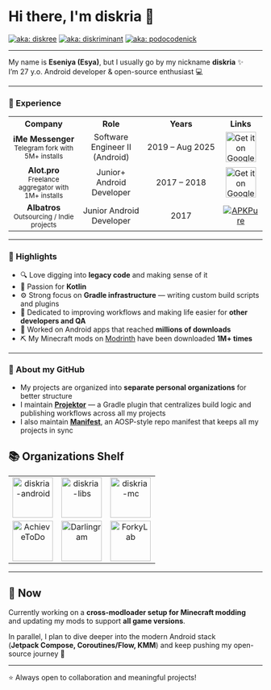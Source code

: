 # Hi there, I'm diskria 👋

[![aka: diskree](https://img.shields.io/badge/🌀_aka-diskree-blue)](#)
[![aka: diskriminant](https://img.shields.io/badge/∑_aka-diskriminant-purple)](#)
[![aka: podocodenick](https://img.shields.io/badge/👾_aka-podocodenick-green)](#)

---

My name is **Eseniya (Esya)**, but I usually go by my nickname **diskria** ✨  
I’m 27 y.o. Android developer & open-source enthusiast 💻

---

### 💼 Experience

<table>
  <tr>
    <th>Company</th>
    <th>Role</th>
    <th>Years</th>
    <th>Links</th>
  </tr>
  <tr>
    <td align="center">
      <div style="display:flex; align-items:center; justify-content:center; gap:6px;">
        <div>
          <b>iMe Messenger</b><br/>
          <small>Telegram fork with 5M+ installs</small>
        </div>
      </div>
    </td>
    <td align="center">Software Engineer II (Android)</td>
    <td align="center" style="white-space:nowrap;">2019 – Aug 2025</td>
    <td align="center">
      <a href="https://play.google.com/store/apps/details?id=com.iMe.android" target="_blank">
        <img alt="Get it on Google Play"
             src="https://play.google.com/intl/en_us/badges/static/images/badges/en_badge_web_generic.png"
             height="60"/>
      </a>
    </td>
  </tr>
  <tr>
  <td align="center">
    <b>Alot.pro</b><br/>
    <small>Freelance aggregator with 1M+ installs</small>
  </td>
  <td align="center">Junior+ Android Developer</td>
  <td align="center">2017 – 2018</td>
  <td align="center">
    <a href="https://play.google.com/store/apps/details?id=alot.pro.alotpro" target="_blank">
      <img alt="Get it on Google Play"
        src="https://play.google.com/intl/en_us/badges/static/images/badges/en_badge_web_generic.png"
        height="60"/>
    </a>
  </td>
</tr>
<tr>
  <td align="center">
    <b>Albatros</b><br/>
    <small>Outsourcing / Indie projects</small>
  </td>
  <td align="center">Junior Android Developer</td>
  <td align="center">2017</td>
  <td align="center">
    <a href="https://apkpure.com/ru/%D1%81%D0%B8%D0%BC%D1%83%D0%BB%D1%8F%D1%82%D0%BE%D1%80-%D1%80%D0%BE%D0%BA-%D0%B7%D0%B2%D0%B5%D0%B7%D0%B4%D1%8B/ru.albatros.rocksimulator" target="_blank">
      <img src="https://img.shields.io/badge/download%20from-APKPure-brightgreen" alt="APKPure"/>
    </a>
  </td>
</tr>
</table>

---

### 🚀 Highlights
- 🔍 Love digging into **legacy code** and making sense of it
- 💜 Passion for **Kotlin**
- ⚙️ Strong focus on **Gradle infrastructure** — writing custom build scripts and plugins
- 🤝 Dedicated to improving workflows and making life easier for **other developers and QA**
- 📱 Worked on Android apps that reached **millions of downloads**
- ⛏️ My Minecraft mods on [Modrinth](https://modrinth.com/user/diskria/mods) have been downloaded **1M+ times**

---

### 📂 About my GitHub
- My projects are organized into **separate personal organizations** for better structure  
- I maintain [**Projektor**](https://github.com/diskria/projektor) — a Gradle plugin that centralizes build logic and publishing workflows across all my projects  
- I also maintain [**Manifest**](https://github.com/diskria/manifest), an AOSP-style repo manifest that keeps all my projects in sync

## 📚 Organizations Shelf

<table align="center">
  <tr>
    <td align="center" width="33%">
      <a href="https://github.com/diskria-android" title="diskria-android">
        <img src="https://github.com/diskria-android.png" width="80" height="80" alt="diskria-android"/>
      </a>
    </td>
    <td align="center" width="33%">
      <a href="https://github.com/diskria-libs" title="diskria-libs">
        <img src="https://github.com/diskria-libs.png" width="80" height="80" alt="diskria-libs"/>
      </a>
    </td>
    <td align="center" width="33%">
      <a href="https://github.com/diskria-mc" title="diskria-mc">
        <img src="https://github.com/diskria-mc.png" width="80" height="80" alt="diskria-mc"/>
      </a>
    </td>
  </tr>
  <tr>
    <td align="center" width="33%">
      <a href="https://github.com/AchieveToDo" title="AchieveToDo">
        <img src="https://github.com/AchieveToDo.png" width="80" height="80" alt="AchieveToDo"/>
      </a>
    </td>
    <td align="center" width="33%">
      <a href="https://github.com/Darlingram" title="Darlingram">
        <img src="https://github.com/Darlingram.png" width="80" height="80" alt="Darlingram"/>
      </a>
    </td>
    <td align="center" width="33%">
      <a href="https://github.com/ForkyLab" title="ForkyLab">
        <img src="https://github.com/ForkyLab.png" width="80" height="80" alt="ForkyLab"/>
      </a>
    </td>
  </tr>
</table>

---

## 🌱 Now
Currently working on a **cross-modloader setup for Minecraft modding**  
and updating my mods to support **all game versions**.  

In parallel, I plan to dive deeper into the modern Android stack  
(**Jetpack Compose, Coroutines/Flow, KMM**) and keep pushing my open-source journey 🌟

---

⭐ Always open to collaboration and meaningful projects!  
